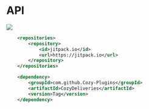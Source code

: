 # API

[![](https://jitpack.io/v/Cozy-Plugins/CozyDeliveries.svg)](https://jitpack.io/#Cozy-Plugins/CozyDeliveries)

```xml
	<repositories>
		<repository>
		    <id>jitpack.io</id>
		    <url>https://jitpack.io</url>
		</repository>
	</repositories>
```

```xml
	<dependency>
	    <groupId>com.github.Cozy-Plugins</groupId>
	    <artifactId>CozyDeliveries</artifactId>
	    <version>Tag</version>
	</dependency>
```